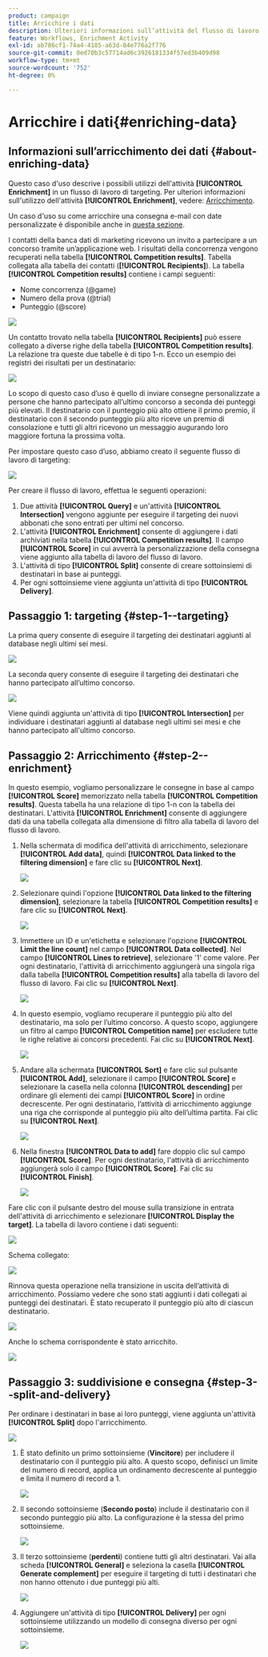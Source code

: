 ```yaml
---
product: campaign
title: Arricchire i dati
description: Ulteriori informazioni sull’attività del flusso di lavoro Arricchimento
feature: Workflows, Enrichment Activity
exl-id: ab786cf1-74a4-4185-a63d-84e776a2f776
source-git-commit: 0ed70b3c57714ad6c3926181334f57ed3b409d98
workflow-type: tm+mt
source-wordcount: '752'
ht-degree: 0%

---
```


# Arricchire i dati{#enriching-data}



## Informazioni sull’arricchimento dei dati {#about-enriching-data}

Questo caso d&#39;uso descrive i possibili utilizzi dell&#39;attività **[!UICONTROL Enrichment]** in un flusso di lavoro di targeting. Per ulteriori informazioni sull&#39;utilizzo dell&#39;attività **[!UICONTROL Enrichment]**, vedere: [Arricchimento](enrichment.md).

Un caso d&#39;uso su come arricchire una consegna e-mail con date personalizzate è disponibile anche in [questa sezione](email-enrichment-with-custom-date-fields.md).

I contatti della banca dati di marketing ricevono un invito a partecipare a un concorso tramite un’applicazione web. I risultati della concorrenza vengono recuperati nella tabella **[!UICONTROL Competition results]**. Tabella collegata alla tabella dei contatti (**[!UICONTROL Recipients]**). La tabella **[!UICONTROL Competition results]** contiene i campi seguenti:

* Nome concorrenza (@game)
* Numero della prova (@trial)
* Punteggio (@score)

![](assets/uc1_enrich_1.png)

Un contatto trovato nella tabella **[!UICONTROL Recipients]** può essere collegato a diverse righe della tabella **[!UICONTROL Competition results]**. La relazione tra queste due tabelle è di tipo 1-n. Ecco un esempio dei registri dei risultati per un destinatario:

![](assets/uc1_enrich_2.png)

Lo scopo di questo caso d’uso è quello di inviare consegne personalizzate a persone che hanno partecipato all’ultimo concorso a seconda dei punteggi più elevati. Il destinatario con il punteggio più alto ottiene il primo premio, il destinatario con il secondo punteggio più alto riceve un premio di consolazione e tutti gli altri ricevono un messaggio augurando loro maggiore fortuna la prossima volta.

Per impostare questo caso d’uso, abbiamo creato il seguente flusso di lavoro di targeting:

![](assets/uc1_enrich_3.png)

Per creare il flusso di lavoro, effettua le seguenti operazioni:

1. Due attività **[!UICONTROL Query]** e un&#39;attività **[!UICONTROL Intersection]** vengono aggiunte per eseguire il targeting dei nuovi abbonati che sono entrati per ultimi nel concorso.
1. L&#39;attività **[!UICONTROL Enrichment]** consente di aggiungere i dati archiviati nella tabella **[!UICONTROL Competition results]**. Il campo **[!UICONTROL Score]** in cui avverrà la personalizzazione della consegna viene aggiunto alla tabella di lavoro del flusso di lavoro.
1. L&#39;attività di tipo **[!UICONTROL Split]** consente di creare sottoinsiemi di destinatari in base ai punteggi.
1. Per ogni sottoinsieme viene aggiunta un&#39;attività di tipo **[!UICONTROL Delivery]**.

## Passaggio 1: targeting {#step-1--targeting}

La prima query consente di eseguire il targeting dei destinatari aggiunti al database negli ultimi sei mesi.

![](assets/uc1_enrich_4.png)

La seconda query consente di eseguire il targeting dei destinatari che hanno partecipato all’ultimo concorso.

![](assets/uc1_enrich_5.png)

Viene quindi aggiunta un&#39;attività di tipo **[!UICONTROL Intersection]** per individuare i destinatari aggiunti al database negli ultimi sei mesi e che hanno partecipato all&#39;ultimo concorso.

## Passaggio 2: Arricchimento {#step-2--enrichment}

In questo esempio, vogliamo personalizzare le consegne in base al campo **[!UICONTROL Score]** memorizzato nella tabella **[!UICONTROL Competition results]**. Questa tabella ha una relazione di tipo 1-n con la tabella dei destinatari. L&#39;attività **[!UICONTROL Enrichment]** consente di aggiungere dati da una tabella collegata alla dimensione di filtro alla tabella di lavoro del flusso di lavoro.

1. Nella schermata di modifica dell&#39;attività di arricchimento, selezionare **[!UICONTROL Add data]**, quindi **[!UICONTROL Data linked to the filtering dimension]** e fare clic su **[!UICONTROL Next]**.

   ![](assets/uc1_enrich_6.png)

1. Selezionare quindi l&#39;opzione **[!UICONTROL Data linked to the filtering dimension]**, selezionare la tabella **[!UICONTROL Competition results]** e fare clic su **[!UICONTROL Next]**.

   ![](assets/uc1_enrich_7.png)

1. Immettere un ID e un&#39;etichetta e selezionare l&#39;opzione **[!UICONTROL Limit the line count]** nel campo **[!UICONTROL Data collected]**. Nel campo **[!UICONTROL Lines to retrieve]**, selezionare &#39;1&#39; come valore. Per ogni destinatario, l&#39;attività di arricchimento aggiungerà una singola riga dalla tabella **[!UICONTROL Competition results]** alla tabella di lavoro del flusso di lavoro. Fai clic su **[!UICONTROL Next]**.

   ![](assets/uc1_enrich_8.png)

1. In questo esempio, vogliamo recuperare il punteggio più alto del destinatario, ma solo per l’ultimo concorso. A questo scopo, aggiungere un filtro al campo **[!UICONTROL Competition name]** per escludere tutte le righe relative ai concorsi precedenti. Fai clic su **[!UICONTROL Next]**.

   ![](assets/uc1_enrich_9.png)

1. Andare alla schermata **[!UICONTROL Sort]** e fare clic sul pulsante **[!UICONTROL Add]**, selezionare il campo **[!UICONTROL Score]** e selezionare la casella nella colonna **[!UICONTROL descending]** per ordinare gli elementi dei campi **[!UICONTROL Score]** in ordine decrescente. Per ogni destinatario, l’attività di arricchimento aggiunge una riga che corrisponde al punteggio più alto dell’ultima partita. Fai clic su **[!UICONTROL Next]**.

   ![](assets/uc1_enrich_10.png)

1. Nella finestra **[!UICONTROL Data to add]** fare doppio clic sul campo **[!UICONTROL Score]**. Per ogni destinatario, l&#39;attività di arricchimento aggiungerà solo il campo **[!UICONTROL Score]**. Fai clic su **[!UICONTROL Finish]**.

   ![](assets/uc1_enrich_11.png)

Fare clic con il pulsante destro del mouse sulla transizione in entrata dell&#39;attività di arricchimento e selezionare **[!UICONTROL Display the target]**. La tabella di lavoro contiene i dati seguenti:

![](assets/uc1_enrich_13.png)

Schema collegato:

![](assets/uc1_enrich_15.png)

Rinnova questa operazione nella transizione in uscita dell’attività di arricchimento. Possiamo vedere che sono stati aggiunti i dati collegati ai punteggi dei destinatari. È stato recuperato il punteggio più alto di ciascun destinatario.

![](assets/uc1_enrich_12.png)

Anche lo schema corrispondente è stato arricchito.

![](assets/uc1_enrich_14.png)

## Passaggio 3: suddivisione e consegna {#step-3--split-and-delivery}

Per ordinare i destinatari in base ai loro punteggi, viene aggiunta un&#39;attività **[!UICONTROL Split]** dopo l&#39;arricchimento.

![](assets/uc1_enrich_18.png)

1. È stato definito un primo sottoinsieme (**Vincitore**) per includere il destinatario con il punteggio più alto. A questo scopo, definisci un limite del numero di record, applica un ordinamento decrescente al punteggio e limita il numero di record a 1.

   ![](assets/uc1_enrich_16.png)

1. Il secondo sottoinsieme (**Secondo posto**) include il destinatario con il secondo punteggio più alto. La configurazione è la stessa del primo sottoinsieme.

   ![](assets/uc1_enrich_17.png)

1. Il terzo sottoinsieme (**perdenti**) contiene tutti gli altri destinatari. Vai alla scheda **[!UICONTROL General]** e seleziona la casella **[!UICONTROL Generate complement]** per eseguire il targeting di tutti i destinatari che non hanno ottenuto i due punteggi più alti.

   ![](assets/uc1_enrich_19.png)

1. Aggiungere un&#39;attività di tipo **[!UICONTROL Delivery]** per ogni sottoinsieme utilizzando un modello di consegna diverso per ogni sottoinsieme.

   ![](assets/uc1_enrich_20.png)
